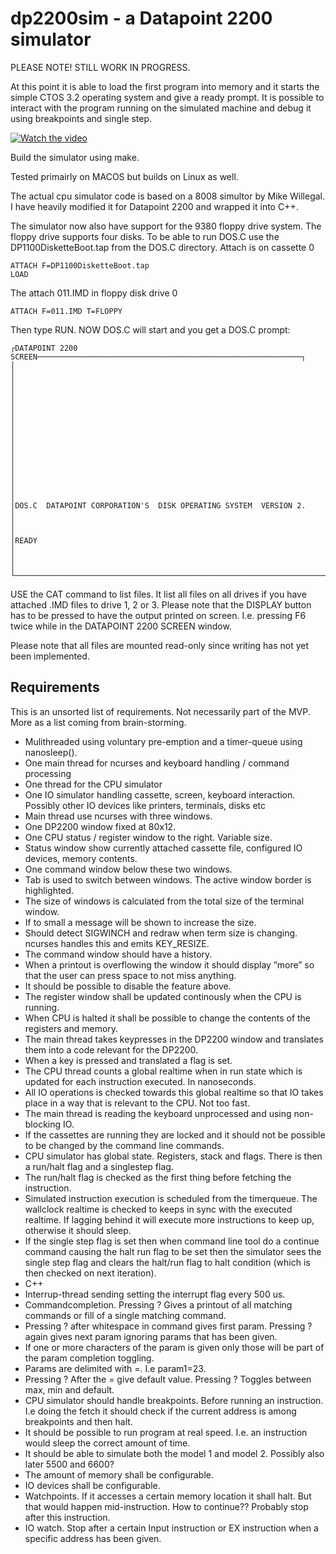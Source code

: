 # dp2200sim - a Datapoint 2200 simulator

PLEASE NOTE!  STILL WORK IN PROGRESS.<BR> 
 
At this point it is able to load the first program into memory and it starts the simple CTOS 3.2 operating system and give a ready prompt.
It is possible to interact with the program running on the simulated machine and debug it using breakpoints and single step.


[![Watch the video](https://i.imgur.com/zhIMYDc.png)](https://youtu.be/XfsMBhP13ww)

Build the simulator using make.

Tested primairly on MACOS but builds on Linux as well.

The actual cpu simulator code is based on a 8008 simultor by Mike Willegal. I have heavily modified it for Datapoint 2200 and wrapped it into C++.

The simulator now also have support for the 9380 floppy drive system. The floppy drive supports four disks. To be able to run DOS.C use the DP1100DisketteBoot.tap from the DOS.C directory. 
Attach is on cassette 0
```
ATTACH F=DP1100DisketteBoot.tap
LOAD
```

The attach 011.IMD in floppy disk drive 0
```
ATTACH F=011.IMD T=FLOPPY 
```
Then type RUN. NOW DOS.C will start and you get a DOS.C prompt:

```
┌DATAPOINT 2200 SCREEN───────────────────────────────────────────────────────────┐
│                                                                                │
│                                                                                │
│                                                                                │
│                                                                                │
│                                                                                │
│                                                                                │
│                                                                                │
│                                                                                │
│DOS.C  DATAPOINT CORPORATION'S  DISK OPERATING SYSTEM  VERSION 2.               │
│                                                                                │
│READY                                                                           │
│                                                                                │
└────────────────────────────────────────────────────────────────────────────────┘
```
USE the CAT command to list files. It list all files on all drives if you have attached .IMD files to drive 1, 2 or 3.
Please note that the DISPLAY button has to be pressed to have the output printed on screen. I.e. pressing F6 twice while in the DATAPOINT 2200 SCREEN window.

Please note that all files are mounted read-only since writing has not yet been implemented.

## Requirements

This is an unsorted list of requirements. Not necessarily part of the MVP. More as a list coming from brain-storming.

* Mulithreaded using voluntary pre-emption and a timer-queue using nanosleep().
* One main thread for ncurses and keyboard handling / command processing
* One thread for the CPU simulator
* One IO simulator handling cassette, screen, keyboard interaction. Possibly other IO devices like printers, terminals, disks etc
* Main thread use ncurses with three windows.
* One DP2200 window fixed at 80x12.
* One CPU status / register window to the right. Variable size.
* Status window show currently attached cassette file, configured IO devices, memory contents.
* One command window below these two windows.
* Tab is used to switch between windows. The active window border is highlighted.
* The size of windows is calculated from the total size of the terminal window.
* If to small a message will be shown to increase the size.
* Should detect SIGWINCH and redraw when term size is changing. ncurses handles this and emits KEY_RESIZE.
* The command window should have a history.
* When a printout is overflowing the window it should display ”more” so that the user can press space to not miss anything.
* It should be possible to disable the feature above.
* The register window shall be updated continously when the CPU is running.
* When CPU is halted it shall be possible to change the contents of the registers and memory.
* The main thread takes keypresses in the DP2200 window and translates them into a code relevant for the DP2200.
* When a key is pressed and translated a flag is set.
* The CPU thread counts a global realtime when in run state which is updated for each instruction executed. In nanoseconds.
* All IO operations is checked towards this global realtime so that IO takes place in a way that is relevant to the CPU. Not too fast.
* The main thread is reading the keyboard unprocessed and using non-blocking IO.
* If the cassettes are running they are locked and it should not be possible to be changed by the command line commands.
* CPU simulator has global state. Registers, stack and flags. There is then a run/halt flag and a singlestep flag.
* The run/halt flag is checked as the first thing before fetching the instruction.
* Simulated instruction execution is scheduled from the timerqueue. The wallclock realtime is checked to keeps in sync with the executed realtime. If lagging behind it will execute more instructions to keep up, otherwise it should sleep.
* If the single step flag is set then when command line tool do a continue command causing the halt run flag to be set then the simulator sees the single step flag and clears the halt/run flag to halt condition (which is then checked on next iteration).
* C++
* Interrup-thread sending setting the interrupt flag every 500 us.
* Commandcompletion. Pressing ? Gives a printout of all matching commands or fill of a single matching command.
* Pressing ? after whitespace in command gives first param. Pressing ? again gives next param ignoring params that has been given.
* If one or more characters of the param is given only those will be part of the param completion toggling.
* Params are delimited with =. I.e param1=23.
* Pressing ? After the = give default value. Pressing ? Toggles between max, min and default.
* CPU simulator should handle breakpoints. Before running an instruction. I.e doing the fetch it should check if the current address is among breakpoints and then halt.
* It should be possible to run program at real speed. I.e. an instruction would sleep the correct amount of time.
* It should be able to simulate both the model 1 and model 2. Possibly also later 5500 and 6600?
* The amount of memory shall be configurable.
* IO devices shall be configurable.
* Watchpoints. If it accesses a certain memory location it shall halt. But that would happen mid-instruction. How to continue?? Probably stop after this instruction.
* IO watch. Stop after a certain Input instruction or EX instruction when a specific address has been given.
